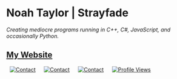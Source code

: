 # Noah Taylor | Strayfade
*Creating mediocre programs running in C++, C#, JavaScript, and occasionally Python.*
## [**My Website**](https://strayfade.github.io/)

<p alt="contacts" align="left">
  <a href="discord.gg/YdDddFn" TARGET="_blank"><img src="https://img.shields.io/badge/Join us-on%20Discord-blueviolet"  hspace="9" alt="Contact"></a>
  <a href="https://twitter.com/Strayfade" TARGET="_blank"><img src="https://img.shields.io/badge/Follow me-on%20Twitter-blue"  hspace="9" alt="Contact"></a>
  <a href="https://youtube.com/Strayfade" TARGET="_blank"><img src="https://img.shields.io/badge/Subscribe-On%20YouTube-critical"  hspace="9" alt="Contact"></a>
  <a href="https://komarev.com/ghpvc/?username=Charles-QC" TARGET="_blank"><img alt="Profile Views" src="https://komarev.com/ghpvc/?username=Strayfade" hspace="9" alt="contact"></a>
</p>
